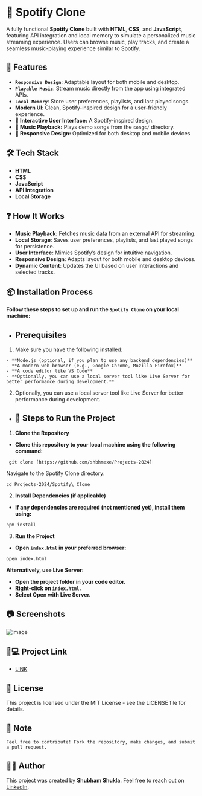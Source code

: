 # 🎵 Spotify Clone

A fully functional **Spotify Clone** built with **HTML**, **CSS**, and **JavaScript**, featuring API integration and local memory to simulate a personalized music streaming experience. Users can browse music, play tracks, and create a seamless music-playing experience similar to Spotify.

## 🚀 Features

- **`Responsive Design`**: Adaptable layout for both mobile and desktop.
- **`Playable Music`**: Stream music directly from the app using integrated APIs.
- **`Local Memory`**: Store user preferences, playlists, and last played songs.
- **Modern UI**: Clean, Spotify-inspired design for a user-friendly experience.
- **🎨 Interactive User Interface:** A Spotify-inspired design.
- **🎵 Music Playback:** Plays demo songs from the `songs/` directory.
- **📱 Responsive Design:** Optimized for both desktop and mobile devices

## 🛠️ Tech Stack

- **HTML**
- **CSS**
- **JavaScript**
- **API Integration**
- **Local Storage**

## ❓ How It Works

- **Music Playback**: Fetches music data from an external API for streaming.
- **Local Storage**: Saves user preferences, playlists, and last played songs for persistence.
- **User Interface**: Mimics Spotify’s design for intuitive navigation.
- **Responsive Design**: Adapts layout for both mobile and desktop devices.
- **Dynamic Content**: Updates the UI based on user interactions and selected tracks.


## 📦 Installation Process
**Follow these steps to set up and run the `Spotify Clone` on your local machine:**

- ## **Prerequisites**

1. Make sure you have the following installed:
```
- **Node.js (optional, if you plan to use any backend dependencies)**
- **A modern web browser (e.g., Google Chrome, Mozilla Firefox)**
- **A code editor like VS Code**
- **Optionally, you can use a local server tool like Live Server for better performance during development.**
```      
2. Optionally, you can use a local server tool like Live Server for better performance during development.

- ## **🚀 Steps to Run the Project**

 1. **Clone the Repository**
- **Clone this repository to your local machine using the following command:**
```
 git clone [https://github.com/shbhmexe/Projects-2024]
```
 Navigate to the Spotify Clone directory:
  ```
  cd Projects-2024/Spotify\ Clone
  ```
2. **Install Dependencies (if applicable)**
- **If any dependencies are required (not mentioned yet), install them using:**
```
npm install
```
3. **Run the Project**      
- **Open `index.html` in your preferred browser:**
```
open index.html
```  
**Alternatively, use Live Server:**  
- **Open the project folder in your code editor.**
- **Right-click on `index.html`.**
- **Select Open with Live Server.**

## 📷 Screenshots
![image](https://github.com/user-attachments/assets/7ff2d35d-3445-43bf-a8be-a8e954e6bd50)

##  🐙💻 Project Link
- [LINK](https://spotifycloneuiio.netlify.app/)


## 📝 License
This project is licensed under the MIT License - see the LICENSE file for details.

## 📝 Note
`Feel free to contribute! Fork the repository, make changes, and submit a pull request.`

## 👨‍💻 Author
This project was created by **Shubham Shukla**. Feel free to reach out on [LinkedIn](https://www.linkedin.com/in/shubham-shukla-62095032a/).
